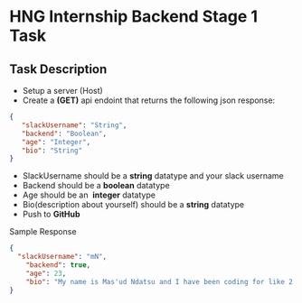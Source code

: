 # HNG Internship Backend Stage 1 Task

## Task Description
- Setup a server (Host)
 - Create a **(GET)** api endoint that returns the following json response:
    

 ```json
 {
    "slackUsername": "String",
    "backend": "Boolean",
    "age": "Integer",
    "bio": "String"
 }
 ```
- SlackUsername should be a **string** datatype and your slack username
- Backend should be a **boolean** datatype
- Age should be an  **integer** datatype
- Bio(description about yourself) should be a **string** datatype
- Push to **GitHub**

Sample Response
```json
{ 
  "slackUsername": "mN",
    "backend": true,
    "age": 23,
    "bio": "My name is Mas'ud Ndatsu and I have been coding for like 2 years now. I hope that with the connections and oppurtunities that comes with this internship. I can secure a backend (Nodejs) developer role. This is the sad truth about me :(."
}
```